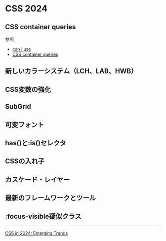 # CSS 2024

## CSS container queries

参照

- [can i use](https://caniuse.com/css-container-queries)
- [CSS container queries](https://developer.mozilla.org/en-US/docs/Web/CSS/CSS_containment/Container_queries)

## 新しいカラーシステム（LCH、LAB、HWB）

## CSS変数の強化

## SubGrid

## 可変フォント

## has()と:is()セレクタ

## CSSの入れ子

## カスケード・レイヤー

## 最新のフレームワークとツール

## :focus-visible疑似クラス


---
[CSS in 2024: Emerging Trends](https://daily.dev/blog/css-in-2024-emerging-trends#:~:text=CSS%20in%202024%20will%20let,make%20handling%20color%20values%20easier.)



